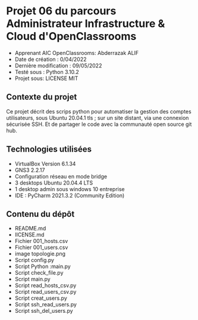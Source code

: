 # Projet 06 du parcours Administrateur Infrastructure & Cloud d'OpenClassrooms


 * Apprenant  AIC OpenClassrooms: Abderrazak ALIF  
 *  Date de création : 0/04/2022  
 * Dernière modification : 09/05/2022  
 * Testé sous : Python 3.10.2
 * Projet sous: LICENSE  MIT 
 
## Contexte du projet

Ce projet décrit des scrips python pour automatiser la gestion des comptes utilisateurs, sous Ubuntu 20.04.1 tls ; sur un site distant, via une connexion sécurisée SSH. Et de partager  le code avec la communauté open source git hub.


## Technologies utilisées 

* VirtualBox Version 6.1.34
* GNS3 2.2.17 
* Configuration réseau  en mode bridge
* 3 desktops Ubuntu 20.04.4 LTS
* 1 desktop admin sous windows 10 entreprise
* IDE : PyCharm 2021.3.2 (Community Edition)


## Contenu du dépôt

* README.md  
* lICENSE.md
* Fichier 001_hosts.csv
* Fichier 001_users.csv
* image topologie.png
* Script config.py
* Script Python :main.py  
* Script check_file.py
* Script  main.py
* Script read_hosts_csv.py
* Script  read_users_csv.py
* Script creat_users.py
* Script ssh_read_users.py
* Script ssh_del_users.py
  
